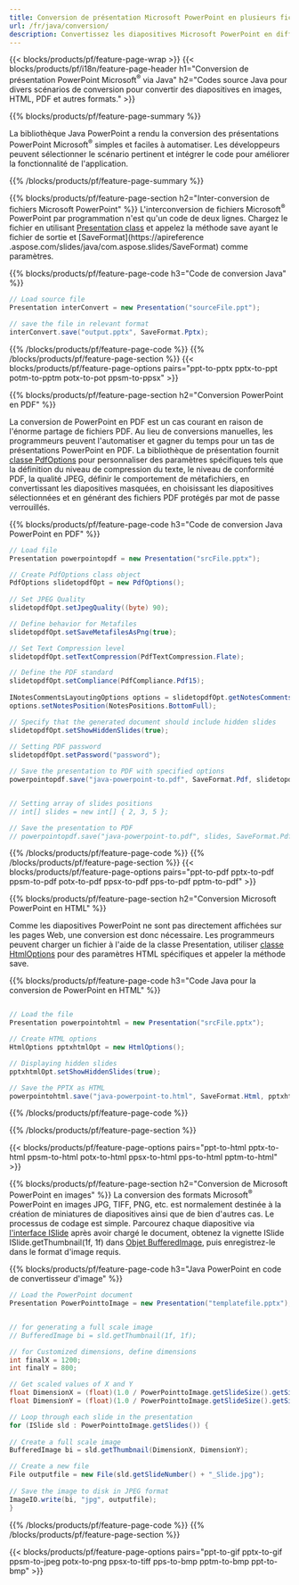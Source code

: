 ```yaml
---
title: Conversion de présentation Microsoft PowerPoint en plusieurs fichiers à l'aide de Java
url: /fr/java/conversion/
description: Convertissez les diapositives Microsoft PowerPoint en différents fichiers, y compris les formats HTML, PDF et image dans les applications basées sur Java.
---
```


{{< blocks/products/pf/feature-page-wrap >}}
{{< blocks/products/pf/i18n/feature-page-header h1="Conversion de présentation PowerPoint Microsoft<sup>®</sup> via Java" h2="Codes source Java pour divers scénarios de conversion pour convertir des diapositives en images, HTML, PDF et autres formats." >}}

{{% blocks/products/pf/feature-page-summary %}}

La bibliothèque Java PowerPoint a rendu la conversion des présentations PowerPoint Microsoft<sup>®</sup> simples et faciles à automatiser. Les développeurs peuvent sélectionner le scénario pertinent et intégrer le code pour améliorer la fonctionnalité de l'application. 

{{% /blocks/products/pf/feature-page-summary  %}}

{{% blocks/products/pf/feature-page-section  h2="Inter-conversion de fichiers Microsoft PowerPoint" %}}
L'interconversion de fichiers Microsoft<sup>®</sup> PowerPoint par programmation n'est qu'un code de deux lignes. Chargez le fichier en utilisant [Presentation class](https://apireference.aspose.com/slides/java/com.aspose.slides/Presentation) et appelez la méthode save ayant le fichier de sortie et [SaveFormat](https://apireference .aspose.com/slides/java/com.aspose.slides/SaveFormat) comme paramètres.

{{% blocks/products/pf/feature-page-code h3="Code de conversion Java" %}}

```cs
// Load source file
Presentation interConvert = new Presentation("sourceFile.ppt");

// save the file in relevant format
interConvert.save("output.pptx", SaveFormat.Pptx);   
```
{{% /blocks/products/pf/feature-page-code  %}}
{{% /blocks/products/pf/feature-page-section %}}
{{< blocks/products/pf/feature-page-options pairs="ppt-to-pptx pptx-to-ppt potm-to-pptm potx-to-pot ppsm-to-ppsx" >}}


{{% blocks/products/pf/feature-page-section  h2="Conversion PowerPoint en PDF" %}}

La conversion de PowerPoint en PDF est un cas courant en raison de l'énorme partage de fichiers PDF. Au lieu de conversions manuelles, les programmeurs peuvent l'automatiser et gagner du temps pour un tas de présentations PowerPoint en PDF. La bibliothèque de présentation fournit [classe PdfOptions](https://apireference.aspose.com/java/slides/com.aspose.slides/PdfOptions) pour personnaliser des paramètres spécifiques tels que la définition du niveau de compression du texte, le niveau de conformité PDF, la qualité JPEG, définir le comportement de métafichiers, en convertissant les diapositives masquées, en choisissant les diapositives sélectionnées et en générant des fichiers PDF protégés par mot de passe verrouillés.

{{% blocks/products/pf/feature-page-code h3="Code de conversion Java PowerPoint en PDF" %}}

```cs
// Load file
Presentation powerpointopdf = new Presentation("srcFile.pptx");

// Create PdfOptions class object
PdfOptions slidetopdfOpt = new PdfOptions();
               
// Set JPEG Quality
slidetopdfOpt.setJpegQuality((byte) 90);

// Define behavior for Metafiles
slidetopdfOpt.setSaveMetafilesAsPng(true);

// Set Text Compression level
slidetopdfOpt.setTextCompression(PdfTextCompression.Flate);

// Define the PDF standard
slidetopdfOpt.setCompliance(PdfCompliance.Pdf15);
              
INotesCommentsLayoutingOptions options = slidetopdfOpt.getNotesCommentsLayouting();
options.setNotesPosition(NotesPositions.BottomFull);

// Specify that the generated document should include hidden slides
slidetopdfOpt.setShowHiddenSlides(true);
	
// Setting PDF password
slidetopdfOpt.setPassword("password");	

// Save the presentation to PDF with specified options
powerpointopdf.save("java-powerpoint-to.pdf", SaveFormat.Pdf, slidetopdfOpt);


// Setting array of slides positions
// int[] slides = new int[] { 2, 3, 5 };

// Save the presentation to PDF
// powerpointopdf.save("java-powerpoint-to.pdf", slides, SaveFormat.Pdf);

```
{{% /blocks/products/pf/feature-page-code  %}}
{{% /blocks/products/pf/feature-page-section %}}
{{< blocks/products/pf/feature-page-options pairs="ppt-to-pdf pptx-to-pdf ppsm-to-pdf potx-to-pdf ppsx-to-pdf pps-to-pdf pptm-to-pdf" >}}


{{% blocks/products/pf/feature-page-section  h2="Conversion Microsoft PowerPoint en HTML" %}}

Comme les diapositives PowerPoint ne sont pas directement affichées sur les pages Web, une conversion est donc nécessaire. Les programmeurs peuvent charger un fichier à l'aide de la classe Presentation, utiliser [classe HtmlOptions](https://apireference.aspose.com/slides/java/com.aspose.slides/HtmlOptions) pour des paramètres HTML spécifiques et appeler la méthode save.

{{% blocks/products/pf/feature-page-code h3="Code Java pour la conversion de PowerPoint en HTML" %}}

```cs

// Load the file
Presentation powerpointohtml = new Presentation("srcFile.pptx");

// Create HTML options
HtmlOptions pptxhtmlOpt = new HtmlOptions();

// Displaying hidden slides
pptxhtmlOpt.setShowHiddenSlides(true);

// Save the PPTX as HTML
powerpointohtml.save("java-powerpoint-to.html", SaveFormat.Html, pptxhtmlOpt); 

```
{{% /blocks/products/pf/feature-page-code %}}

{{% /blocks/products/pf/feature-page-section %}}

{{< blocks/products/pf/feature-page-options pairs="ppt-to-html pptx-to-html ppsm-to-html potx-to-html ppsx-to-html pps-to-html pptm-to-html" >}}

{{% blocks/products/pf/feature-page-section  h2="Conversion de Microsoft PowerPoint en images" %}}
La conversion des formats Microsoft<sup>®</sup> PowerPoint en images JPG, TIFF, PNG, etc. est normalement destinée à la création de miniatures de diapositives ainsi que de bien d'autres cas. Le processus de codage est simple. Parcourez chaque diapositive via [l'interface ISlide](https://apireference.aspose.com/slides/java/com.aspose.slides/ISlide) après avoir chargé le document, obtenez la vignette ISlide ISlide.getThumbnail(1f, 1f) dans [Objet BufferedImage](https://docs.oracle.com/javase/7/docs/api/java/awt/image/BufferedImage.html), puis enregistrez-le dans le format d'image requis. 

{{% blocks/products/pf/feature-page-code h3="Java PowerPoint en code de convertisseur d'image" %}}
```cs
// Load the PowerPoint document
Presentation PowerPointtoImage = new Presentation("templatefile.pptx");


// for generating a full scale image
// BufferedImage bi = sld.getThumbnail(1f, 1f);

// for Customized dimensions, define dimensions
int finalX = 1200;
int finalY = 800;

// Get scaled values of X and Y
float DimensionX = (float)(1.0 / PowerPointtoImage.getSlideSize().getSize().getWidth()) * finalX;
float DimensionY = (float)(1.0 / PowerPointtoImage.getSlideSize().getSize().getHeight()) * finalY;

// Loop through each slide in the presentation
for (ISlide sld : PowerPointtoImage.getSlides()) {
	
// Create a full scale image
BufferedImage bi = sld.getThumbnail(DimensionX, DimensionY);

// Create a new file
File outputfile = new File(sld.getSlideNumber() + "_Slide.jpg");
	
// Save the image to disk in JPEG format
ImageIO.write(bi, "jpg", outputfile);
}
```
{{% /blocks/products/pf/feature-page-code %}}
{{% /blocks/products/pf/feature-page-section %}}

{{< blocks/products/pf/feature-page-options pairs="ppt-to-gif pptx-to-gif ppsm-to-jpeg potx-to-png ppsx-to-tiff pps-to-bmp pptm-to-bmp ppt-to-bmp" >}}